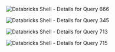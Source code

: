 ![Databricks Shell - Details for Query 666](https://github.com/user-attachments/assets/8c3124ee-0fa4-4b5f-8eda-7786b6c2f45d)

![Databricks Shell - Details for Query 345](https://github.com/user-attachments/assets/11ca97ec-9619-4056-b7e8-1f628fe6d8d2)

![Databricks Shell - Details for Query 713](https://github.com/user-attachments/assets/7e463ece-32e5-4918-afdb-f501cf8d3430)

![Databricks Shell - Details for Query 715](https://github.com/user-attachments/assets/50273943-e3bf-44db-8248-6d2830b5c76a)
